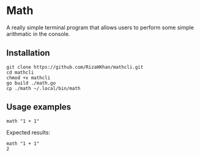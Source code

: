 # Math

A really simple terminal program that allows users to perform some simple arithmatic in the console.

## Installation

```
git clone https://github.com/RizaHKhan/mathcli.git
cd mathcli
chmod +x mathcli
go build ./math.go
cp ./math ~/.local/bin/math

```

## Usage examples

```
math "1 + 1"

```

Expected results:

```
math "1 + 1"
2

```
